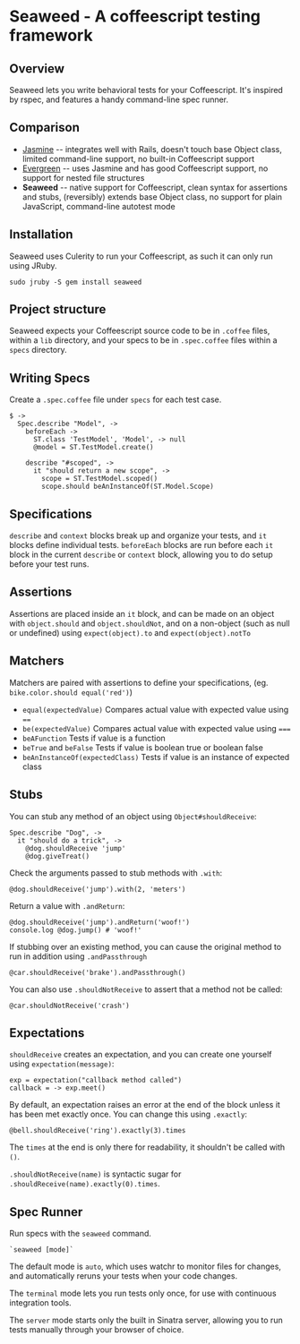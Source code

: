 Seaweed - A coffeescript testing framework
==========================================

Overview
--------

Seaweed lets you write behavioral tests for your Coffeescript. It's inspired by rspec, and features a handy command-line spec runner.

Comparison
----------

  * [Jasmine](https://github.com/pivotal/jasmine-gem) -- integrates well with Rails, doesn't touch base Object class, limited command-line support, no built-in Coffeescript support
  * [Evergreen](https://github.com/jnicklas/evergreen) -- uses Jasmine and has good Coffeescript support, no support for nested file structures
  * __Seaweed__ -- native support for Coffeescript, clean syntax for assertions and stubs, (reversibly) extends base Object class, no support for plain JavaScript, command-line autotest mode

Installation
------------

Seaweed uses Culerity to run your Coffeescript, as such it can only run using JRuby.

    sudo jruby -S gem install seaweed

Project structure
-----------------

Seaweed expects your Coffeescript source code to be in `.coffee` files, within a `lib` directory, and your specs to be in `.spec.coffee` files within a `specs` directory.

Writing Specs
-------------

Create a `.spec.coffee` file under `specs` for each test case.

    $ ->
      Spec.describe "Model", ->
        beforeEach ->
          ST.class 'TestModel', 'Model', -> null
          @model = ST.TestModel.create()
      
        describe "#scoped", ->
          it "should return a new scope", ->
            scope = ST.TestModel.scoped()
            scope.should beAnInstanceOf(ST.Model.Scope)

Specifications
--------------

`describe` and `context` blocks break up and organize your tests, and `it` blocks define individual tests. `beforeEach` blocks are run before each `it` block in the current `describe` or `context` block, allowing you to do setup before your test runs.

Assertions
----------

Assertions are placed inside an `it` block, and can be made on an object with `object.should` and `object.shouldNot`, and on a non-object (such as null or undefined) using `expect(object).to` and `expect(object).notTo`

Matchers
--------

Matchers are paired with assertions to define your specifications, (eg. `bike.color.should equal('red')`)

  * `equal(expectedValue)`
    Compares actual value with expected value using `==`
  * `be(expectedValue)`
    Compares actual value with expected value using `===`
  * `beAFunction`
    Tests if value is a function
  * `beTrue` and `beFalse`
    Tests if value is boolean true or boolean false
  * `beAnInstanceOf(expectedClass)`
    Tests if value is an instance of expected class

Stubs
-----

You can stub any method of an object using `Object#shouldReceive`:

    Spec.describe "Dog", ->
      it "should do a trick", ->
        @dog.shouldReceive 'jump'
        @dog.giveTreat()

Check the arguments passed to stub methods with `.with`:

    @dog.shouldReceive('jump').with(2, 'meters')

Return a value with `.andReturn`:

    @dog.shouldReceive('jump').andReturn('woof!')
    console.log @dog.jump() # 'woof!'

If stubbing over an existing method, you can cause the original method to run in addition using `.andPassthrough`

    @car.shouldReceive('brake').andPassthrough()
    
You can also use `.shouldNotReceive` to assert that a method not be called:

    @car.shouldNotReceive('crash')

Expectations
------------

`shouldReceive` creates an expectation, and you can create one yourself using `expectation(message)`:

    exp = expectation("callback method called")
    callback = -> exp.meet()

By default, an expectation raises an error at the end of the block unless it has been met exactly once. You can change this using `.exactly`:

    @bell.shouldReceive('ring').exactly(3).times

The `times` at the end is only there for readability, it shouldn't be called with `()`.

`.shouldNotReceive(name)` is syntactic sugar for `.shouldReceive(name).exactly(0).times`.

Spec Runner
-----------

Run specs with the `seaweed` command.

    `seaweed [mode]`
    
The default mode is `auto`, which uses watchr to monitor files for changes, and automatically reruns your tests when your code changes.

The `terminal` mode lets you run tests only once, for use with continuous integration tools.

The `server` mode starts only the built in Sinatra server, allowing you to run tests manually through your browser of choice.